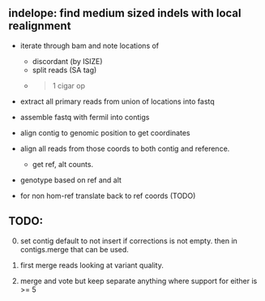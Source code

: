 ## indelope: find medium sized indels with local realignment

+ iterate through bam and note locations of
  - discordant (by ISIZE)
  - split reads (SA tag)
  - > 1 cigar op
+ extract all primary reads from union of locations into
  fastq

+ assemble fastq with fermil into contigs
+ align contig to genomic position to get coordinates
+ align all reads from those coords to both contig and reference.
  - get ref, alt counts.

+ genotype based on ref and alt
+ for non hom-ref translate back to ref coords (TODO)


## TODO:
0. set contig default to not insert if corrections is not empty. then in contigs.merge
   that can be used.

1. first merge reads looking at variant quality.
2. merge and vote but keep separate anything where support for either is >= 5
